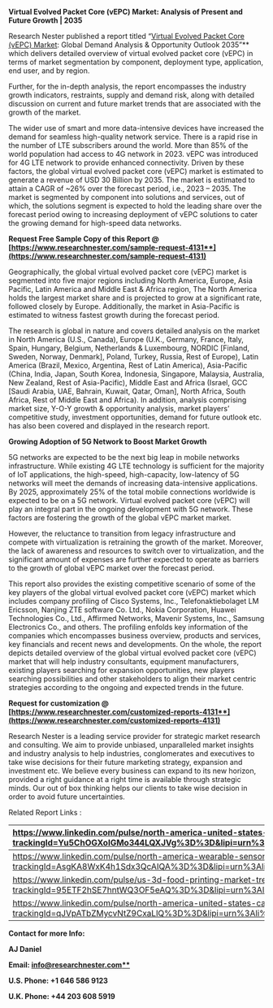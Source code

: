﻿**Virtual Evolved Packet Core (vEPC) Market: Analysis of Present and Future Growth | 2035**

Research Nester published a report titled “[Virtual Evolved Packet Core (vEPC) Market](https://www.researchnester.com/reports/virtual-evolved-packet-core-market/4131): Global Demand Analysis & Opportunity Outlook 2035”** which delivers detailed overview of virtual evolved packet core (vEPC) in terms of market segmentation by component, deployment type, application, end user, and by region.

Further, for the in-depth analysis, the report encompasses the industry growth indicators, restraints, supply and demand risk, along with detailed discussion on current and future market trends that are associated with the growth of the market.

The wider use of smart and more data-intensive devices have increased the demand for seamless high-quality network service. There is a rapid rise in the number of LTE subscribers around the world. More than 85% of the world population had access to 4G network in 2023. vEPC was introduced for 4G LTE network to provide enhanced connectivity. Driven by these factors, the global virtual evolved packet core (vEPC) market is estimated to generate a revenue of USD 30 Billion by 2035. The market is estimated to attain a CAGR of ~26% over the forecast period, i.e., 2023 – 2035. The market is segmented by component into solutions and services, out of which, the solutions segment is expected to hold the leading share over the forecast period owing to increasing deployment of vEPC solutions to cater the growing demand for high-speed data networks.

**Request Free Sample Copy of this Report @ [https://www.researchnester.com/sample-request-4131**](https://www.researchnester.com/sample-request-4131)**

Geographically, the global virtual evolved packet core (vEPC) market is segmented into five major regions including North America, Europe, Asia Pacific, Latin America and Middle East & Africa region, The North America holds the largest market share and is projected to grow at a significant rate, followed closely by Europe. Additionally, the market in Asia-Pacific is estimated to witness fastest growth during the forecast period.

The research is global in nature and covers detailed analysis on the market in North America (U.S., Canada), Europe (U.K., Germany, France, Italy, Spain, Hungary, Belgium, Netherlands & Luxembourg, NORDIC [Finland, Sweden, Norway, Denmark], Poland, Turkey, Russia, Rest of Europe), Latin America (Brazil, Mexico, Argentina, Rest of Latin America), Asia-Pacific (China, India, Japan, South Korea, Indonesia, Singapore, Malaysia, Australia, New Zealand, Rest of Asia-Pacific), Middle East and Africa (Israel, GCC [Saudi Arabia, UAE, Bahrain, Kuwait, Qatar, Oman], North Africa, South Africa, Rest of Middle East and Africa). In addition, analysis comprising market size, Y-O-Y growth & opportunity analysis, market players’ competitive study, investment opportunities, demand for future outlook etc. has also been covered and displayed in the research report.

**Growing Adoption of 5G Network to Boost Market Growth**

5G networks are expected to be the next big leap in mobile networks infrastructure. While existing 4G LTE technology is sufficient for the majority of IoT applications, the high-speed, high-capacity, low-latency of 5G networks will meet the demands of increasing data-intensive applications. By 2025, approximately 25% of the total mobile connections worldwide is expected to be on a 5G network. Virtual evolved packet core (vEPC) will play an integral part in the ongoing development with 5G network. These factors are fostering the growth of the global vEPC market market.

However, the reluctance to transition from legacy infrastructure and compete with virtualization is retraining the growth of the market. Moreover, the lack of awareness and resources to switch over to virtualization, and the significant amount of expenses are further expected to operate as barriers to the growth of global vEPC market over the forecast period.

This report also provides the existing competitive scenario of some of the key players of the global virtual evolved packet core (vEPC) market which includes company profiling of Cisco Systems, Inc., Telefonaktiebolaget LM Ericsson, Nanjing ZTE software Co. Ltd., Nokia Corporation, Huawei Technologies Co., Ltd., Affirmed Networks, Mavenir Systems, Inc., Samsung Electronics Co., and others. The profiling enfolds key information of the companies which encompasses business overview, products and services, key financials and recent news and developments. On the whole, the report depicts detailed overview of the global virtual evolved packet core (vEPC) market that will help industry consultants, equipment manufacturers, existing players searching for expansion opportunities, new players searching possibilities and other stakeholders to align their market centric strategies according to the ongoing and expected trends in the future.  

**Request for customization @ [https://www.researchnester.com/customized-reports-4131**](https://www.researchnester.com/customized-reports-4131)**

Research Nester is a leading service provider for strategic market research and consulting. We aim to provide unbiased, unparalleled market insights and industry analysis to help industries, conglomerates and executives to take wise decisions for their future marketing strategy, expansion and investment etc. We believe every business can expand to its new horizon, provided a right guidance at a right time is available through strategic minds. Our out of box thinking helps our clients to take wise decision in order to avoid future uncertainties.

Related Report Links :

|https://www.linkedin.com/pulse/north-america-united-states-canada-handheld-imagers-xiu5f?trackingId=Yu5ChOGXoIGMo344LQXJVg%3D%3D&lipi=urn%3Ali%3Apage%3Ad\_flagship3\_company\_admin%3BZ6Roog36RhSD9EFXXlzXIg%3D%3D|
| :- |
|https://www.linkedin.com/pulse/north-america-wearable-sensors-market-analysis-unraveling-pgbaf?trackingId=AsgKA8WxK4h1Sdx3QcAIQA%3D%3D&lipi=urn%3Ali%3Apage%3Ad\_flagship3\_company\_admin%3BNLjDL4NwTImgpdSTn8dCbw%3D%3D|
|https://www.linkedin.com/pulse/us-3d-food-printing-market-trends-resources-exploring-t9kof?trackingId=95ETF2hSE7hntWQ3OF5eAQ%3D%3D&lipi=urn%3Ali%3Apage%3Ad\_flagship3\_company\_admin%3BNLjDL4NwTImgpdSTn8dCbw%3D%3D|
|https://www.linkedin.com/pulse/north-america-united-states-canada-automotive-paint-market-s5aaf?trackingId=qJVpATbZMycvNtZ9CxaLlQ%3D%3D&lipi=urn%3Ali%3Apage%3Ad\_flagship3\_company\_admin%3BNLjDL4NwTImgpdSTn8dCbw%3D%3D|

**Contact for more Info:**

**AJ Daniel**

**Email: [info@researchnester.com**](mailto:info@researchnester.com)**

**U.S. Phone: +1 646 586 9123** 

**U.K. Phone: +44 203 608 5919**


